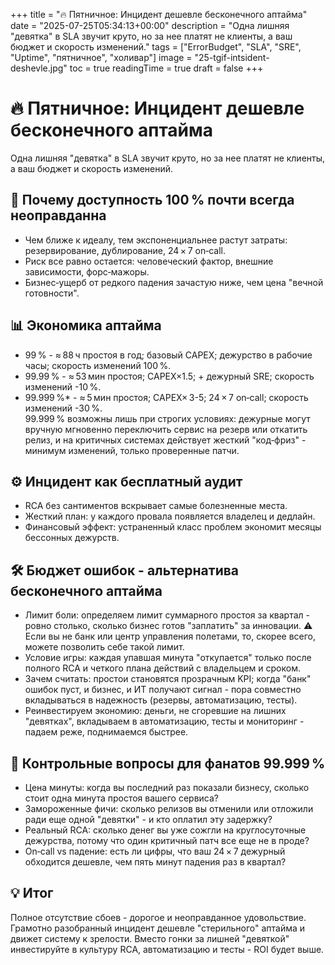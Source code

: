 +++
title = "🔥 Пятничное: Инцидент дешевле бесконечного аптайма"
date = "2025-07-25T05:34:13+00:00"
description = "Одна лишняя \"девятка\" в SLA звучит круто, но за нее платят не клиенты, а ваш бюджет и скорость изменений."
tags = ["ErrorBudget", "SLA", "SRE", "Uptime", "пятничное", "холивар"]
image = "25-tgif-intsident-deshevle.jpg"
toc = true
readingTime = true
draft = false
+++

# 🔥 Пятничное: Инцидент дешевле бесконечного аптайма  
Одна лишняя "девятка" в SLA звучит круто, но за нее платят не клиенты, а ваш бюджет и скорость изменений.  
  
## 🎯 Почему доступность 100 % почти всегда неоправданна  
* Чем ближе к идеалу, тем экспоненциальнее растут затраты: резервирование, дублирование, 24 × 7 on‑call.  
* Риск все равно остается: человеческий фактор, внешние зависимости, форс‑мажоры.  
* Бизнес‑ущерб от редкого падения зачастую ниже, чем цена "вечной готовности".  
  
## 📊 Экономика аптайма  
* 99 % - ≈ 88 ч простоя в год; базовый CAPEX; дежурство в рабочие часы; скорость изменений 100 %.  
* 99.99 % - ≈ 53 мин простоя; CAPEX×1.5; + дежурный SRE; скорость изменений -10 %.  
* 99.999 %* - ≈ 5 мин простоя; CAPEX× 3-5; 24 × 7 on‑call; скорость изменений -30 %.  
99.999 % возможны лишь при строгих условиях: дежурные могут вручную мгновенно переключить сервис на резерв или откатить релиз, и на критичных системах действует жесткий "код‑фриз" - минимум изменений, только проверенные патчи.  
  
## ⚙️ Инцидент как бесплатный аудит  
* RCA без сантиментов вскрывает самые болезненные места.  
* Жесткий план: у каждого провала появляется владелец и дедлайн.  
* Финансовый эффект: устраненный класс проблем экономит месяцы бессонных дежурств.  
  
## 🛠 Бюджет ошибок - альтернатива бесконечного аптайма  
* Лимит боли: определяем лимит суммарного простоя за квартал - ровно столько, сколько бизнес готов "заплатить" за инновации. ⚠️ Если вы не банк или центр управления полетами, то, скорее всего, можете позволить себе такой лимит.  
* Условие игры: каждая упавшая минута "откупается" только после полного RCA и четкого плана действий с владельцем и сроком.  
* Зачем считать: простои становятся прозрачным KPI; когда "банк" ошибок пуст, и бизнес, и ИТ получают сигнал - пора совместно вкладываться в надежность (резервы, автоматизацию, тесты).  
* Реинвестируем экономию: деньги, не сгоревшие на лишних "девятках", вкладываем в автоматизацию, тесты и мониторинг - падаем реже, поднимаемся быстрее.  
  
## 🤔 Контрольные вопросы для фанатов 99.999 %  
* Цена минуты: когда вы последний раз показали бизнесу, сколько стоит одна минута простоя вашего сервиса?  
* Замороженные фичи: сколько релизов вы отменили или отложили ради еще одной "девятки" - и кто оплатил эту задержку?  
* Реальный RCA: сколько денег вы уже сожгли на круглосуточные дежурства, потому что один критичный патч все еще не в проде?  
* On‑call vs падение: есть ли цифры, что ваш 24 × 7 дежурный обходится дешевле, чем пять минут падения раз в квартал?  
  
## 💡 Итог  
Полное отсутствие сбоев - дорогое и неоправданное удовольствие. Грамотно разобранный инцидент дешевле "стерильного" аптайма и движет систему к зрелости. Вместо гонки за лишней "девяткой" инвестируйте в культуру RCA, автоматизацию и тесты - ROI будет выше.  

